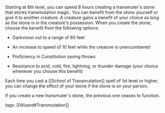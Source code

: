 Starting at 6th level, you can spend 8 hours creating a transmuter's stone that stores transmutation magic. You can benefit from the stone yourself or give it to another creature. A creature gains a benefit of your choice as long as the stone is in the creature's possession. When you create the stone, choose the benefit from the following options:

-   Darkvision out to a range of 60 feet

-   An increase to speed of 10 feet while the creature is unencumbered

-   Proficiency in Constitution saving throws

-   Resistance to acid, cold, fire, lightning, or thunder damage (your choice whenever you choose this benefit)

Each time you cast a [[School of Transmutation]] spell of 1st level or higher, you can change the effect of your stone if the stone is on your person.

If you create a new transmuter's stone, the previous one ceases to function.

tags: [[Wizard#Transmutation]]
